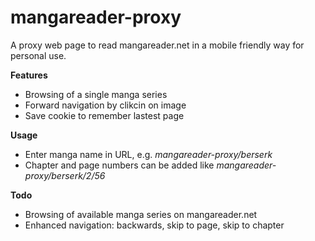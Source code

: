 mangareader-proxy
=================

A proxy web page to read mangareader.net in a mobile friendly way for personal use.

**Features**
* Browsing of a single manga series
* Forward navigation by clikcin on image
* Save cookie to remember lastest page

**Usage**
* Enter manga name in URL, e.g. *mangareader-proxy/berserk*
* Chapter and page numbers can be added like *mangareader-proxy/berserk/2/56*

**Todo**
* Browsing of available manga series on mangareader.net
* Enhanced navigation: backwards, skip to page, skip to chapter
